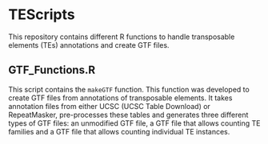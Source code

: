 # TEScripts

This repository contains different R functions to handle transposable elements (TEs) annotations and create GTF files.

## GTF_Functions.R

This script contains the ```makeGTF``` function. This function was developed to create GTF files from annotations of transposable elements.
It takes annotation files from either UCSC (UCSC Table Download) or RepeatMasker, pre-processes these tables and generates three different types of GTF files: an unmodified GTF file, a GTF file that allows counting TE families and a GTF file that allows counting individual TE instances.
